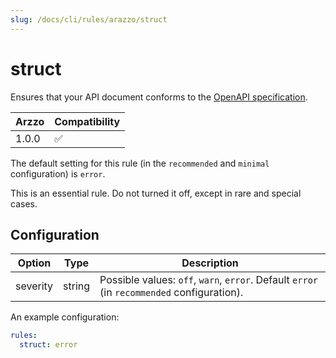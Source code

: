 ```yaml
---
slug: /docs/cli/rules/arazzo/struct
---
```


# struct

Ensures that your API document conforms to the [OpenAPI specification](https://spec.openapis.org/arazzo/latest.html#arazzo-specification).

| Arzzo | Compatibility |
| ----- | ------------- |
| 1.0.0 | ✅            |

The default setting for this rule (in the `recommended` and `minimal` configuration) is `error`.

This is an essential rule. Do not turned it off, except in rare and special cases.

## Configuration

| Option   | Type   | Description                                                                                |
| -------- | ------ | ------------------------------------------------------------------------------------------ |
| severity | string | Possible values: `off`, `warn`, `error`. Default `error` (in `recommended` configuration). |

An example configuration:

```yaml
rules:
  struct: error
```
